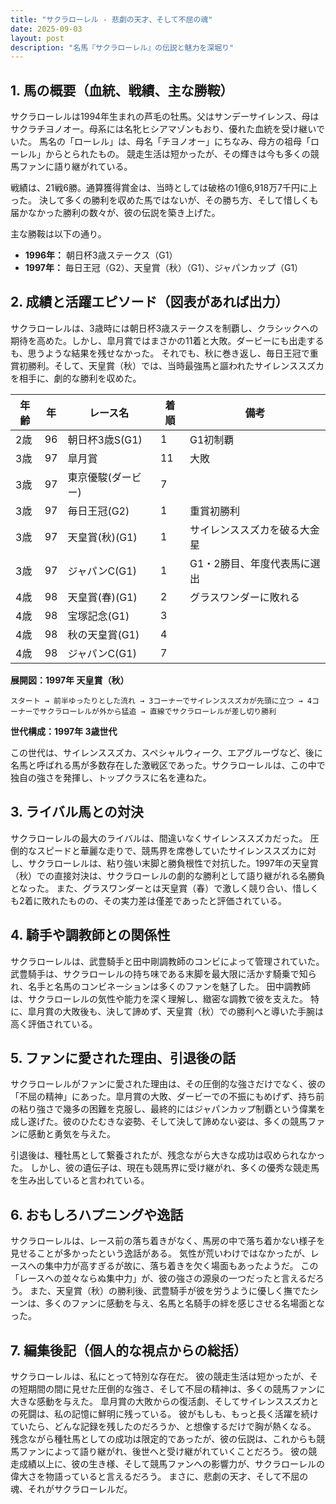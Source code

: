 ```yaml
---
title: "サクラローレル - 悲劇の天才、そして不屈の魂"
date: 2025-09-03
layout: post
description: "名馬『サクラローレル』の伝説と魅力を深堀り"
---
```


## 1. 馬の概要（血統、戦績、主な勝鞍）

サクラローレルは1994年生まれの芦毛の牡馬。父はサンデーサイレンス、母はサクラチヨノオー。母系には名牝ヒシアマゾンもおり、優れた血統を受け継いでいた。  馬名の「ローレル」は、母名「チヨノオー」にちなみ、母方の祖母「ローレル」からとられたもの。  競走生活は短かったが、その輝きは今も多くの競馬ファンに語り継がれている。

戦績は、21戦6勝。通算獲得賞金は、当時としては破格の1億6,918万7千円に上った。  決して多くの勝利を収めた馬ではないが、その勝ち方、そして惜しくも届かなかった勝利の数々が、彼の伝説を築き上げた。

主な勝鞍は以下の通り。

* **1996年：** 朝日杯3歳ステークス（G1）
* **1997年：** 毎日王冠（G2）、天皇賞（秋）（G1）、ジャパンカップ（G1）


## 2. 成績と活躍エピソード（図表があれば出力）

サクラローレルは、3歳時には朝日杯3歳ステークスを制覇し、クラシックへの期待を高めた。しかし、皐月賞ではまさかの11着と大敗。ダービーにも出走するも、思うような結果を残せなかった。  それでも、秋に巻き返し、毎日王冠で重賞初勝利。そして、天皇賞（秋）では、当時最強馬と謳われたサイレンススズカを相手に、劇的な勝利を収めた。

| 年齢 | 年 | レース名          | 着順 | 備考                                       |
|-----|---|-------------------|-----|--------------------------------------------|
| 2歳 | 96 | 朝日杯3歳S(G1)    | 1   | G1初制覇                                   |
| 3歳 | 97 | 皐月賞            | 11  | 大敗                                       |
| 3歳 | 97 | 東京優駿(ダービー) | 7   |                                            |
| 3歳 | 97 | 毎日王冠(G2)      | 1   | 重賞初勝利                                   |
| 3歳 | 97 | 天皇賞(秋)(G1)    | 1   | サイレンススズカを破る大金星                  |
| 3歳 | 97 | ジャパンC(G1)     | 1   | G1・2勝目、年度代表馬に選出                |
| 4歳 | 98 | 天皇賞(春)(G1)    | 2   | グラスワンダーに敗れる                      |
| 4歳 | 98 | 宝塚記念(G1)      | 3   |                                            |
| 4歳 | 98 | 秋の天皇賞(G1)    | 4   |                                            |
| 4歳 | 98 | ジャパンC(G1)     | 7   |                                            |


**展開図：1997年 天皇賞（秋）**

```
スタート → 前半ゆったりとした流れ → 3コーナーでサイレンススズカが先頭に立つ → 4コーナーでサクラローレルが外から猛追 → 直線でサクラローレルが差し切り勝利
```

**世代構成：1997年 3歳世代**

この世代は、サイレンススズカ、スペシャルウィーク、エアグルーヴなど、後に名馬と呼ばれる馬が多数存在した激戦区であった。サクラローレルは、この中で独自の強さを発揮し、トップクラスに名を連ねた。


## 3. ライバル馬との対決

サクラローレルの最大のライバルは、間違いなくサイレンススズカだった。  圧倒的なスピードと華麗な走りで、競馬界を席巻していたサイレンススズカに対し、サクラローレルは、粘り強い末脚と勝負根性で対抗した。1997年の天皇賞（秋）での直接対決は、サクラローレルの劇的な勝利として語り継がれる名勝負となった。  また、グラスワンダーとは天皇賞（春）で激しく競り合い、惜しくも2着に敗れたものの、その実力差は僅差であったと評価されている。


## 4. 騎手や調教師との関係性

サクラローレルは、武豊騎手と田中剛調教師のコンビによって管理されていた。武豊騎手は、サクラローレルの持ち味である末脚を最大限に活かす騎乗で知られ、名手と名馬のコンビネーションは多くのファンを魅了した。  田中調教師は、サクラローレルの気性や能力を深く理解し、緻密な調教で彼を支えた。  特に、皐月賞の大敗後も、決して諦めず、天皇賞（秋）での勝利へと導いた手腕は高く評価されている。


## 5. ファンに愛された理由、引退後の話

サクラローレルがファンに愛された理由は、その圧倒的な強さだけでなく、彼の「不屈の精神」にあった。皐月賞の大敗、ダービーでの不振にもめげず、持ち前の粘り強さで幾多の困難を克服し、最終的にはジャパンカップ制覇という偉業を成し遂げた。彼のひたむきな姿勢、そして決して諦めない姿は、多くの競馬ファンに感動と勇気を与えた。

引退後は、種牡馬として繋養されたが、残念ながら大きな成功は収められなかった。  しかし、彼の遺伝子は、現在も競馬界に受け継がれ、多くの優秀な競走馬を生み出していると言われている。


## 6. おもしろハプニングや逸話

サクラローレルは、レース前の落ち着きがなく、馬房の中で落ち着かない様子を見せることが多かったという逸話がある。  気性が荒いわけではなかったが、レースへの集中力が高すぎるが故に、落ち着きを欠く場面もあったようだ。  この「レースへの並々ならぬ集中力」が、彼の強さの源泉の一つだったと言えるだろう。  また、天皇賞（秋）の勝利後、武豊騎手が彼を労うように優しく撫でたシーンは、多くのファンに感動を与え、名馬と名騎手の絆を感じさせる名場面となった。


## 7. 編集後記（個人的な視点からの総括）

サクラローレルは、私にとって特別な存在だ。  彼の競走生活は短かったが、その短期間の間に見せた圧倒的な強さ、そして不屈の精神は、多くの競馬ファンに大きな感動を与えた。  皐月賞の大敗からの復活劇、そしてサイレンススズカとの死闘は、私の記憶に鮮明に残っている。  彼がもしも、もっと長く活躍を続けていたら、どんな記録を残したのだろうか、と想像するだけで胸が熱くなる。  残念ながら種牡馬としての成功は限定的であったが、彼の伝説は、これからも競馬ファンによって語り継がれ、後世へと受け継がれていくことだろう。  彼の競走成績以上に、彼の生き様、そして競馬ファンへの影響力が、サクラローレルの偉大さを物語っていると言えるだろう。  まさに、悲劇の天才、そして不屈の魂、それがサクラローレルだ。
